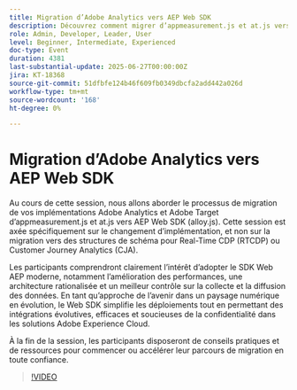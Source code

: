 ```yaml
---
title: Migration d’Adobe Analytics vers AEP Web SDK
description: Découvrez comment migrer d’appmeasurement.js et at.js vers AEP Web SDK (alloy.js) pour de meilleures performances, une architecture simplifiée et des intégrations Adobe prêtes pour l’avenir.
role: Admin, Developer, Leader, User
level: Beginner, Intermediate, Experienced
doc-type: Event
duration: 4381
last-substantial-update: 2025-06-27T00:00:00Z
jira: KT-18368
source-git-commit: 51dfbfe124b46f609fb0349dbcfa2add442a026d
workflow-type: tm+mt
source-wordcount: '168'
ht-degree: 0%

---
```



# Migration d’Adobe Analytics vers AEP Web SDK

Au cours de cette session, nous allons aborder le processus de migration de vos implémentations Adobe Analytics et Adobe Target d’appmeasurement.js et at.js vers AEP Web SDK (alloy.js). Cette session est axée spécifiquement sur le changement d’implémentation, et non sur la migration vers des structures de schéma pour Real-Time CDP (RTCDP) ou Customer Journey Analytics (CJA).

Les participants comprendront clairement l’intérêt d’adopter le SDK Web AEP moderne, notamment l’amélioration des performances, une architecture rationalisée et un meilleur contrôle sur la collecte et la diffusion des données. En tant qu’approche de l’avenir dans un paysage numérique en évolution, le Web SDK simplifie les déploiements tout en permettant des intégrations évolutives, efficaces et soucieuses de la confidentialité dans les solutions Adobe Experience Cloud.

À la fin de la session, les participants disposeront de conseils pratiques et de ressources pour commencer ou accélérer leur parcours de migration en toute confiance.

>[!VIDEO](https://video.tv.adobe.com/v/3464032/?learn=on&enablevpops)
